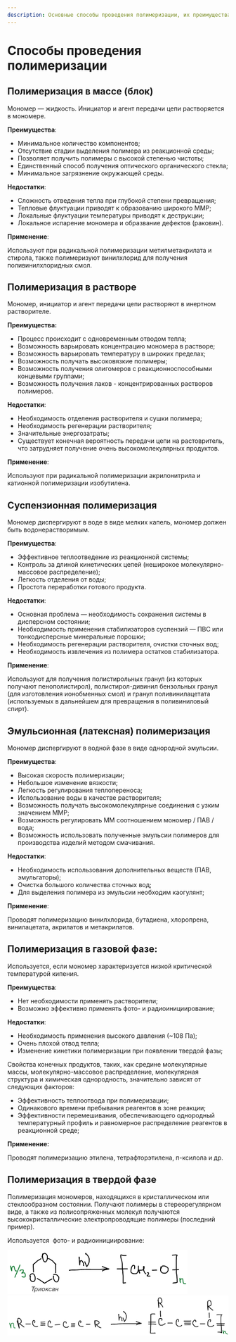 ```yaml
---
description: Основные способы проведения полимеризации, их преимущества, недостатки и применение.
---
```


# Способы проведения полимеризации

## Полимеризация в массе (блок)

Мономер — жидкость. Инициатор и агент передачи цепи растворяется в мономере.

**Преимущества**:

* Минимальное количество компонентов;
* Отсутствие стадии выделения полимера из реакционной среды;
* Позволяет получить полимеры с высокой степенью чистоты;
* Единственный способ получения оптического органического стекла;
* Минимальное загрязнение окружающей среды.

**Недостатки**:

* Сложность отведения тепла при глубокой степени превращения;
* Тепловые флуктуации приводят к образованию широкого ММР;
* Локальные флуктуации температуры приводят к деструкции;
* Локальное испарение мономера и образвание дефектов (раковин).

**Применение**:

Используют при радикальной полимеризации метилметакрилата и стирола, также полимеризуют винилхлорид для получения поливинилхлоридных смол.

## Полимеризация в растворе

Мономер, инициатор и агент передачи цепи растворяют в инертном растворителе.

**Преимущества:**

* Процесс происходит с одновременным отводом тепла;
* Возможность варьировать концентрацию мономера в растворе;
* Возможность варьировать температуру в широких пределах;
* Возможность получать высоковязкие полимеры;
* Возможность получения олигомеров с реакционноспособными концевыми группами;
* Возможность получения лаков - концентрированных растворов полимеров.

**Недостатки**:

* Необходимость отделения растворителя и сушки полимера;
* Необходимость регенерации растворителя;
* Значительные энергозатраты;
* Существует конечная вероятность передачи цепи на растовритель, что затрудняет получение очень высокомолекулярных продуктов.

**Применение**:

Используют при радикальной полимеризации акрилонитрила и катионной полимеризации изобутилена.

## Суспензионная полимеризация

Мономер диспергируют в воде в виде мелких капель, мономер должен быть водонерастворимым.

**Преимущества**:

* Эффективное теплоотведение из реакционной системы;
* Контроль за длиной кинетических цепей (неширокое молекулярно-массовое распределение);
* Легкость отделения от воды;
* Простота переработки готового продукта.

**Недостатки**:

* Основная проблема — необходимость сохранения системы в дисперсном состоянии;
* Необходимость применения стабилизаторов суспензий — ПВС или тонкодисперсные минеральные порошки;
* Необходимость регенерации растворителя, очистки сточных вод;
* Необходимость извлечения из полимера остатков стабилизатора.

**Применение**:

Используют для получения полистирольных гранул (из которых получают пенополистирол), полистирол-дивинил бензольных гранул (для изготовления ионобменных смол) и гранул поливинилацетата (используемых в дальнейшем для превращения в поливиниловый спирт).

## Эмульсионная (латексная) полимеризация

Мономер диспергируют в водной фазе в виде однородной эмульсии.

**Преимущества**:

* Высокая скорость полимеризации;
* Небольшое изменение вязкости;
* Легкость регулирования теплопереноса;
* Использование воды в качестве растворителя;
* Возможность получать высокомолекулярные соединения с узким значением ММР;
* Возможность регулировать ММ соотношением мономер / ПАВ / вода;
* Возможность использовать полученные эмульсии полимеров для производства изделий методом смачивания.

**Недостатки**:

* Необходимость использования дополнительных веществ (ПАВ, эмульгаторы);
* Очистка большого количества сточных вод;
* Для выделения полимера из эмульсии необходим каогулянт;

**Применение**:

Проводят полимеризацию винилхлорида, бутадиена, хлоропрена, винилацетата, акрилатов и метакрилатов.

## Полимеризация в газовой фазе:

Используется, если мономер характеризуется низкой критической температурой кипения.

**Преимущества**:

* Нет необходимости применять растворители;
* Возможно эффективно применять фото- и радиоинициирование;

**Недостатки**:

* Необходимость применения высокого давления (~108 Па);
* Очень плохой отвод тепла;
* Изменение кинетики полимеризации при появлении твердой фазы;

Свойства конечных продуктов, таких, как средине молекулярные массы, молекулярно-массовое распределение, молекулярная структура и химическая однородность, значительно зависят от следующих факторов:

* Эффективность теплоотвода при полимеризации;
* Одинакового времени пребывания реагентов в зоне реакции;
* Эффективности перемешивания, обеспечивающего однородный температурный профиль и равномерное распределение реагентов в реакционной среде;

**Применение:**

Проводят полимеризацию этилена, тетрафторэтилена, п-ксилола и др.

## Полимеризация в твердой фазе

Полимеризация мономеров, находящихся в кристаллическом или стеклообразном состоянии. Получают полимеры в стереорегулярном виде, а также из полисопряженных молекул получаются высококристаллические электропроводящие полимеры (последний пример).

Используется  фото- и радиоинициирование:

![](../images/vms/sposoby-provedeniya/sposoby_clip_image001.png) ![](../images/vms/sposoby-provedeniya/sposoby_clip_image001_0000.png)
